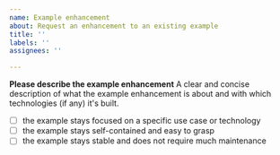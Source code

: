```yaml
---
name: Example enhancement
about: Request an enhancement to an existing example
title: ''
labels: ''
assignees: ''

---
```


**Please describe the example enhancement**
A clear and concise description of what the example enhancement is about and with which technologies (if any) it's built.

- [ ] the example stays focused on a specific use case or technology
- [ ] the example stays self-contained and easy to grasp
- [ ] the example stays stable and does not require much maintenance
